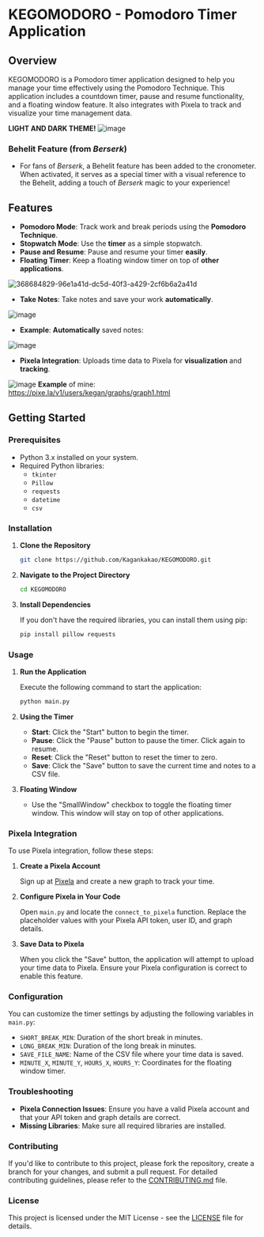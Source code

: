 # KEGOMODORO - Pomodoro Timer Application

## Overview

KEGOMODORO is a Pomodoro timer application designed to help you manage your time effectively using the Pomodoro Technique. This application includes a countdown timer, pause and resume functionality, and a floating window feature. It also integrates with Pixela to track and visualize your time management data.

**LIGHT AND DARK THEME!**
![image](https://github.com/user-attachments/assets/03f6b559-2e03-44c9-9f9e-eaf5a2991da7)

### **Behelit Feature (from *Berserk*)**
- For fans of *Berserk*, a Behelit feature has been added to the cronometer. When activated, it serves as a special timer with a visual reference to the Behelit, adding a touch of *Berserk* magic to your experience!

## Features

- **Pomodoro Mode**: Track work and break periods using the **Pomodoro Technique**.
- **Stopwatch Mode**: Use the **timer** as a simple stopwatch.
- **Pause and Resume**: Pause and resume your timer **easily**.
- **Floating Timer**: Keep a floating window timer on top of **other applications**.

![368684829-96e1a41d-dc5d-40f3-a429-2cf6b6a2a41d](https://github.com/user-attachments/assets/f0dba28e-92f4-4bfa-80c6-5e5dbfab07fa)
- **Take Notes**: Take notes and save your work **automatically**.

![image](https://github.com/user-attachments/assets/0d16e654-c04e-4a1a-87b2-845b87be7f40)
- **Example**: **Automatically** saved notes:

![image](https://github.com/user-attachments/assets/0b669bc0-d472-4dcd-a5e7-9979df36786a)
- **Pixela Integration**: Uploads time data to Pixela for **visualization** and **tracking**.

![image](https://github.com/user-attachments/assets/6eb448b2-4fb5-4b39-9b36-377fc235a731)
**Example** of mine: https://pixe.la/v1/users/kegan/graphs/graph1.html


## Getting Started

### Prerequisites

- Python 3.x installed on your system.
- Required Python libraries:
  - `tkinter`
  - `Pillow`
  - `requests`
  - `datetime`
  - `csv`

### Installation

1. **Clone the Repository**

   ```bash
   git clone https://github.com/Kagankakao/KEGOMODORO.git
   ```

2. **Navigate to the Project Directory**

   ```bash
   cd KEGOMODORO
   ```

3. **Install Dependencies**

   If you don't have the required libraries, you can install them using pip:

   ```bash
   pip install pillow requests
   ```

### Usage

1. **Run the Application**

   Execute the following command to start the application:

   ```bash
   python main.py
   ```

2. **Using the Timer**

   - **Start**: Click the "Start" button to begin the timer.
   - **Pause**: Click the "Pause" button to pause the timer. Click again to resume.
   - **Reset**: Click the "Reset" button to reset the timer to zero.
   - **Save**: Click the "Save" button to save the current time and notes to a CSV file.

3. **Floating Window**

   - Use the "SmallWindow" checkbox to toggle the floating timer window. This window will stay on top of other applications.

### Pixela Integration

To use Pixela integration, follow these steps:

1. **Create a Pixela Account**

   Sign up at [Pixela](https://pixe.la/) and create a new graph to track your time.

2. **Configure Pixela in Your Code**

   Open `main.py` and locate the `connect_to_pixela` function. Replace the placeholder values with your Pixela API token, user ID, and graph details.

3. **Save Data to Pixela**

   When you click the "Save" button, the application will attempt to upload your time data to Pixela. Ensure your Pixela configuration is correct to enable this feature.

### Configuration

You can customize the timer settings by adjusting the following variables in `main.py`:

- `SHORT_BREAK_MIN`: Duration of the short break in minutes.
- `LONG_BREAK_MIN`: Duration of the long break in minutes.
- `SAVE_FILE_NAME`: Name of the CSV file where your time data is saved.
- `MINUTE_X`, `MINUTE_Y`, `HOURS_X`, `HOURS_Y`: Coordinates for the floating window timer.

### Troubleshooting
    
- **Pixela Connection Issues**: Ensure you have a valid Pixela account and that your API token and graph details are correct.
- **Missing Libraries**: Make sure all required libraries are installed.

### Contributing

If you'd like to contribute to this project, please fork the repository, create a branch for your changes, and submit a pull request. For detailed contributing guidelines, please refer to the [CONTRIBUTING.md](CONTRIBUTING.md) file.

### License

This project is licensed under the MIT License - see the [LICENSE](LICENSE) file for details.
